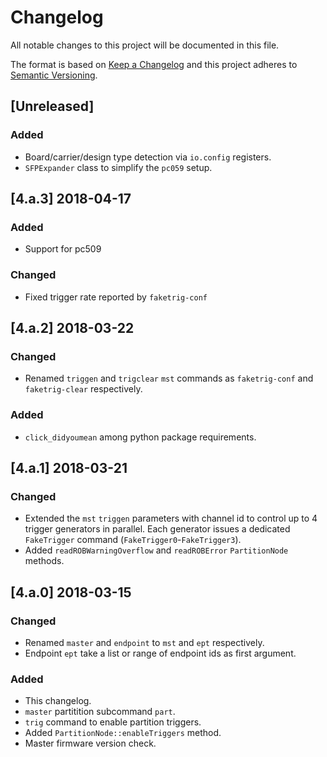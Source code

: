 # Changelog
All notable changes to this project will be documented in this file.

The format is based on [Keep a Changelog](http://keepachangelog.com/en/1.0.0/)
and this project adheres to [Semantic Versioning](http://semver.org/spec/v2.0.0.html).


## [Unreleased]
### Added
- Board/carrier/design type detection via `io.config` registers.
- `SFPExpander` class to simplify the `pc059` setup.

## [4.a.3] 2018-04-17
### Added
- Support for pc509

### Changed
- Fixed trigger rate reported by `faketrig-conf`

## [4.a.2] 2018-03-22
### Changed
- Renamed `triggen` and `trigclear` `mst` commands as `faketrig-conf` and `faketrig-clear` respectively.

### Added
- `click_didyoumean` among python package requirements.

## [4.a.1] 2018-03-21
### Changed
- Extended the `mst` `triggen` parameters with channel id to control up to 4 trigger generators in parallel. Each generator issues a dedicated `FakeTrigger` command (`FakeTrigger0`-`FakeTrigger3`).
- Added `readROBWarningOverflow` and `readROBError` `PartitionNode` methods.


## [4.a.0] 2018-03-15
### Changed
- Renamed `master` and `endpoint` to `mst` and `ept` respectively.
- Endpoint `ept` take a list or range of endpoint ids as first argument.

### Added
- This changelog.
- `master` partitition subcommand `part`.
- `trig` command to enable partition triggers.
- Added `PartitionNode::enableTriggers` method.
- Master firmware version check.
